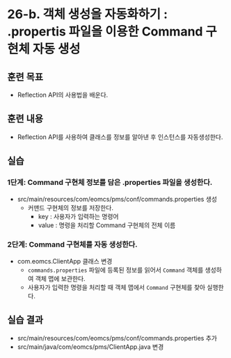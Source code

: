 # 26-b. 객체 생성을 자동화하기 : .propertis 파일을 이용한 Command 구현체 자동 생성


## 훈련 목표
- Reflection API의 사용법을 배운다.

## 훈련 내용
- Reflection API를 사용하여 클래스를 정보를 알아낸 후 인스턴스를 자동생성한다.

## 실습

### 1단계: Command 구현체 정보를 담은 .properties 파일을 생성한다.

- src/main/resources/com/eomcs/pms/conf/commands.properties 생성
  - 커맨드 구현체의 정보를 저장한다.
    - key : 사용자가 입력하는 명령어
    - value : 명령을 처리할 Command 구현체의 전체 이름

### 2단계: Command 구현체를 자동 생성한다.

- com.eomcs.ClientApp 클래스 변경
  - `commands.properties` 파일에 등록된 정보를 읽어서 `Command` 객체를 생성하여 객체 맵에 보관한다.
  - 사용자가 입력한 명령을 처리할 때 객체 맵에서 `Command` 구현체를 찾아 실행한다.

## 실습 결과
- src/main/resources/com/eomcs/pms/conf/commands.properties 추가
- src/main/java/com/eomcs/pms/ClientApp.java 변경


